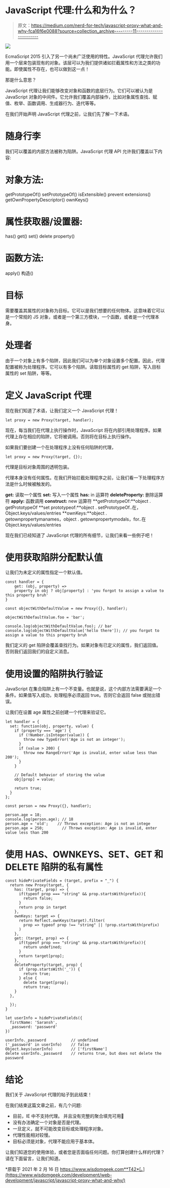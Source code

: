 # JavaScript 代理:什么和为什么？

> 原文：<https://medium.com/nerd-for-tech/javascript-proxy-what-and-why-fca16f6e0088?source=collection_archive---------11----------------------->

![](img/d23374af4c51d3c15a2e06609c223c2b.png)

EcmaScript 2015 引入了另一个尚未广泛使用的特性。JavaScript 代理允许我们用一个层来包装现有的对象。该层可以为我们提供诸如拦截属性和方法之类的功能。即使属性不存在，也可以做到这一点！

那是什么意思？

JavaScript 代理让我们能够改变对象和函数的底层行为。它们可以被认为是 JavaScript 对象的中间件。它允许我们覆盖内部操作，比如对象属性查找、赋值、枚举、函数调用、生成器行为、迭代等等。

在我们开始声明 JavaScript 代理之前，让我们先了解一下术语。

# 随身行李

我们可以覆盖的内部方法被称为陷阱。JavaScript 代理 API 允许我们覆盖以下内容:

# 对象方法:

getPrototypeOf()
setPrototypeOf()
isExtensible()
prevent extensions()
getOwnPropertyDescriptor()
ownKeys()

# 属性获取器/设置器:

has()
get()
set()
delete property()

# 函数方法:

apply()
构造()

# 目标

需要覆盖其属性的对象称为目标。它可以是我们想要的任何物体。这意味着它可以是一个常规的 JS 对象，或者是一个第三方模块，一个函数，或者是一个代理本身。

# 处理者

由于一个对象上有多个陷阱，因此我们可以为单个对象设置多个配置。因此，代理配置被称为处理程序。它可以有多个陷阱。读取目标属性的 get 陷阱，写入目标属性的 set 陷阱，等等。

# 定义 JavaScript 代理

现在我们知道了术语，让我们定义一个 JavaScript 代理！

```
let proxy = new Proxy(target, handler);
```

现在，每当我们在代理上执行操作时，JavaScript 将在内部引用处理程序。如果代理上存在相应的陷阱，它将被调用。否则将在目标上执行操作。

如果我们要创建一个在处理程序上没有任何陷阱的代理，

```
let proxy = new Proxy(target, {});
```

代理是目标对象周围的透明包装。

代理本身没有任何属性。在我们开始拦截处理程序之前，让我们看一下处理程序方法是什么时候被触发的。

**get:** 读取一个属性
**set:** 写入一个属性
**has:** in 运算符
**deleteProperty:** 删除运算符
**apply:** 函数调用
**construct:** new 运算符
**getPrototypeOf:**object . getPrototypeOf
**set prototypeof:**object . setPrototypeOf..在，Object.keys/values/entries
**ownKeys:**object . getownpropertymanames，object . getownpropertymodals，for..在 Object.keys/values/entries

现在我们已经知道了 JavaScript 代理的所有细节，让我们来看一些例子吧！

# 使用获取陷阱分配默认值

让我们为未定义的属性指定一个默认值。

```
const handler = {
	get: (obj, property) => 
  	property in obj ? obj[property] : 'you forgot to assign a value to this property bruh'
}

const objectWithDefaultValue = new Proxy({}, handler);

objectWithDefaultValue.foo = 'bar';

console.log(objectWithDefaultValue.foo); // bar
console.log(objectWithDefaultValue['hello there']); // you forgot to assign a value to this property bruh
```

我们定义的 get 陷阱会覆盖查找行为。如果对象有已定义的属性，我们返回值。否则我们返回我们的自定义消息。

# 使用设置的陷阱执行验证

JavaScript 在集合陷阱上有一个不变量。也就是说，这个内部方法需要满足一个条件。如果值写入成功，处理程序必须返回 true。否则它会返回 false 或抛出错误。

让我们在设置 age 属性之前创建一个代理来验证它。

```
let handler = {
  set: function(obj, property, value) {
    if (property === 'age') {
      if (!Number.isInteger(value)) {
        throw new TypeError('Age is not an integer');
      }
      if (value > 200) {
        throw new RangeError('Age is invalid, enter value less than 200');
      }
    }

    // Default behavior of storing the value
    obj[prop] = value;

    return true;
  }
};

const person = new Proxy({}, handler);

person.age = 18;
console.log(person.age); // 18
person.age = 'old';    // Throws exception: Age is not an intege
person.age = 250;        // Throws exception: Age is invalid, enter value less than 200
```

# 使用 HAS、OWNKEYS、SET、GET 和 DELETE 陷阱的私有属性

```
const hidePrivateFields = (target, prefix = "_") {
  return new Proxy(target, {
    has: (target, prop) => {
      if(typeof prop === "string" && prop.startsWith(prefix)){
        return false;
      }
      return prop in target
    },
    ownKeys: target => {
      return Reflect.ownKeys(target).filter(
        prop => typeof prop !== "string" || !prop.startsWith(prefix)
      )
    },
    get: (target, prop) => {
      if(typeof prop === "string" && prop.startsWith(prefix)){
        return undefined;
      }
      return target[prop];
    },
    deleteProperty(target, prop) { 
      if (prop.startsWith('_')) {
        return true;
      } else {
        delete target[prop];
        return true;
    }
  },

  });
}

let userInfo = hidePrivateFields({
  firstName: 'Saransh',
  _password: 'password'
})

userInfo._password           // undefined
('_password' in userInfo)    // false
Object.keys(userInfo)        // ['firstName']
delete userInfo._password    // returns true, but does not delete the password
```

# 结论

我们关于 JavaScript 代理的帖子到此结束！

在我们结束这篇文章之前，有几个问题:

*   目前，IE 中不支持代理。
    并且没有完整的聚合填充可用🙁
*   没有办法确定一个对象是否是代理。
*   一旦定义，就不可能改变目标或处理程序对象。
*   代理性能相对较慢。
*   目标必须是对象，代理不能应用于基本体。

让我们知道您的使用体验，或者您是否面临任何问题。你打算创建什么样的代理？请在下面留言，让我们知道。

*原载于 2021 年 2 月 16 日 https://www.wisdomgeek.com**T42*[。](https://www.wisdomgeek.com/development/web-development/javascript/javascript-proxy-what-and-why/)